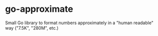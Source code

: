 go-approximate
==============

Small Go library to format numbers approximately in a "human readable" way ("7.5K", "280M", etc.)

